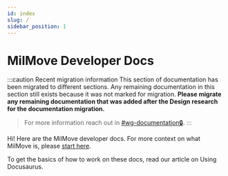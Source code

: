 ```yaml
---
id: index
slug: /
sidebar_position: 1
---
```

# MilMove Developer Docs

:::caution Recent migration information
This section of documentation has been migrated to different sections. Any
remaining documentation in this section still exists because it was not marked for
migration. **Please migrate any remaining documentation that was added after the
Design research for the documentation migration.**

> For more information reach out in
[#wg-documentation🔒](https://ustcdp3.slack.com/archives/C027BDJ4678).
:::

Hi! Here are the MilMove developer docs. For more context on what MilMove is, please [start here](about/Home.md).

To get the basics of how to work on these docs, read our article on Using Docusaurus.

